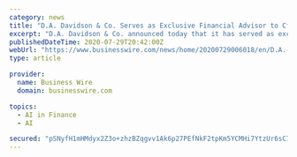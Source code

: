 ```yaml
---
category: news
title: "D.A. Davidson & Co. Serves as Exclusive Financial Advisor to Cforia Software, Inc. in its Acquisition by Gemspring Capital"
excerpt: "D.A. Davidson & Co. announced today that it has served as exclusive financial advisor to Cforia Software, Inc., a company that delivers industry-leading order-to-cash (“OTC”) automation software, in its acquisition by Gemspring Capital,"
publishedDateTime: 2020-07-29T20:42:00Z
webUrl: "https://www.businesswire.com/news/home/20200729006018/en/D.A.-Davidson-Serves-Exclusive-Financial-Advisor-Cforia"
type: article

provider:
  name: Business Wire
  domain: businesswire.com

topics:
  - AI in Finance
  - AI

secured: "pSNyfH1mHMdyx2Z3o+zhzBZqgvv1Ak6p27PEfNkF2tpKm5YCMHi7YtzUr6sC7e2LzkKGpUnOW/tCFcP1HV4aq/XuzWMTGJ4HACEhIF12kw0zsMinB962wxS1n4QiTxyTrQDaQMs+wkJgNGPr0xwQj/tLTztpdP8yUiZN7gXz7oaH4ANO1i/Z70a8yHxeZnx1xv4z8I8yTgvUYIGfkxOfjC+D40sYjdKVOqJG5jTbpZ/BT3EClwdlBTKTfR+54qCJbg6K5XJomvI1u+BdHqB5lb8jMNeFBUcjUhE9btkug4N5IPeXcw90Q8pK+8sgD+FU4cD3dG31o4vH5BonZr6C2w==;sxaxFhQQaQkNlOVNx9nSbg=="
---
```


